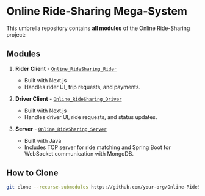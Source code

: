
 # Online Ride-Sharing Mega-System

This umbrella repository contains **all modules** of the Online Ride-Sharing project:

## Modules

1. **Rider Client** - [`Online_RideSharing_Rider`](rider)  
   - Built with Next.js
   - Handles rider UI, trip requests, and payments.

2. **Driver Client** - [`Online_RideSharing_Driver`](driver)  
   - Built with Next.js
   - Handles driver UI, ride requests, and status updates.

3. **Server** - [`Online_RideSharing_Server`](server)  
   - Built with Java
   - Includes TCP server for ride matching and Spring Boot for WebSocket communication with MongoDB.

## How to Clone

```bash
git clone --recurse-submodules https://github.com/your-org/Online-RideSharing-MegaSystem.git


